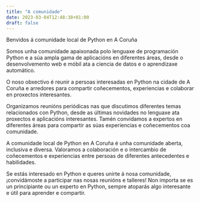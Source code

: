 ```yaml
---
title: "A comunidade"
date: 2023-03-04T12:48:38+01:00
draft: false
---
```


Benvidos á comunidade local de Python en A Coruña

Somos unha comunidade apaixonada polo lenguaxe de programación Python e a súa ampla gama de aplicacións en diferentes áreas, desde o desenvolvemento web e móbil ata a ciencia de datos e o aprendizaxe automático.

O noso obxectivo é reunir a persoas interesadas en Python na cidade de A Coruña e arredores para compartir coñecementos, experiencias e colaborar en proxectos interesantes.

Organizamos reunións periódicas nas que discutimos diferentes temas relacionados con Python, desde as últimas novidades no lenguaxe ata proxectos e aplicacións interesantes. Tamén convidamos a expertos en diferentes áreas para compartir as súas experiencias e coñecementos coa comunidade.

A comunidade local de Python en A Coruña é unha comunidade aberta, inclusiva e diversa. Valoramos a colaboración e o intercambio de coñecementos e experiencias entre persoas de diferentes antecedentes e habilidades.

Se estás interesado en Python e queres unirte á nosa comunidade, ¡convidámoste a participar nas nosas reunións e talleres! Non importa se es un principiante ou un experto en Python, sempre atoparás algo interesante e útil para aprender e compartir.